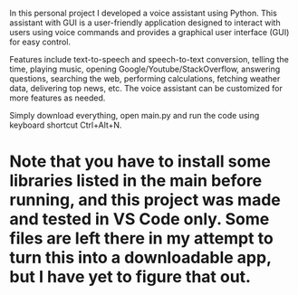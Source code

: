 In this personal project I developed a voice assistant using Python. This assistant with GUI is a user-friendly application designed to interact with users using voice commands and provides a graphical user interface (GUI) for easy control.

Features include text-to-speech and speech-to-text conversion, telling the time, playing music, opening Google/Youtube/StackOverflow, answering questions, searching the web, performing calculations, fetching weather data, delivering top news, etc. The voice assistant can be customized for more features as needed.

Simply download everything, open main.py and run the code using keyboard shortcut Ctrl+Alt+N.

# Note that you have to install some libraries listed in the main before running, and this project was made and tested in VS Code only. Some files are left there in my attempt to turn this into a downloadable app, but I have yet to figure that out.
